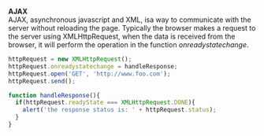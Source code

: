 **AJAX**  
AJAX, asynchronous javascript and XML, isa way to communicate with the server without reloading the page. Typically the browser makes a request to the server using XMLHttpRequest, when the data is received from the browser, it will perform the operation in the function *onreadystatechange*.

```javascript
httpRequest = new XMLHttpRequest();
httpRequest.onreadystatechange = handleResponse;
httpRequest.open('GET', 'http://www.foo.com');
httpRequest.send();

function handleResponse(){
  if(httpRequest.readyState === XMLHttpRequest.DONE){
    alert('the response status is: ' + httpRequest.status);
  }
}
```
